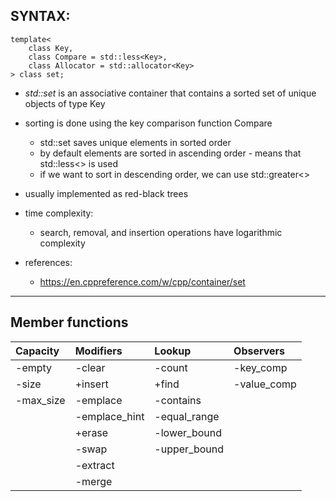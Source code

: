 ## SYNTAX:
    template<
        class Key,
        class Compare = std::less<Key>,
        class Allocator = std::allocator<Key>
    > class set;

 - *std::set* is an associative container that contains a sorted set of unique objects of type Key
 - sorting is done using the key comparison function Compare
    - std::set saves unique elements in sorted order
    - by default elements are sorted in ascending order - means that std::less<> is used
    - if we want to sort in descending order, we can use std::greater<>
 - usually implemented as red-black trees

 - time complexity:
    - search, removal, and insertion operations have logarithmic complexity

 - references:
    - https://en.cppreference.com/w/cpp/container/set
--------------------------------------------------------------------------------

## Member functions
| Capacity       | Modifiers         | Lookup       | Observers   |
| :---           | :---              | :---         | :---        |
| -empty         | -clear            | -count       | -key_comp   |
| -size          | +insert           | +find        | -value_comp |
| -max_size      | -emplace          | -contains    |             |
|                | -emplace_hint     | -equal_range |             |
|                | +erase            | -lower_bound |             |
|                | -swap             | -upper_bound |             |
|                | -extract          |              |             |
|                | -merge            |              |             |
